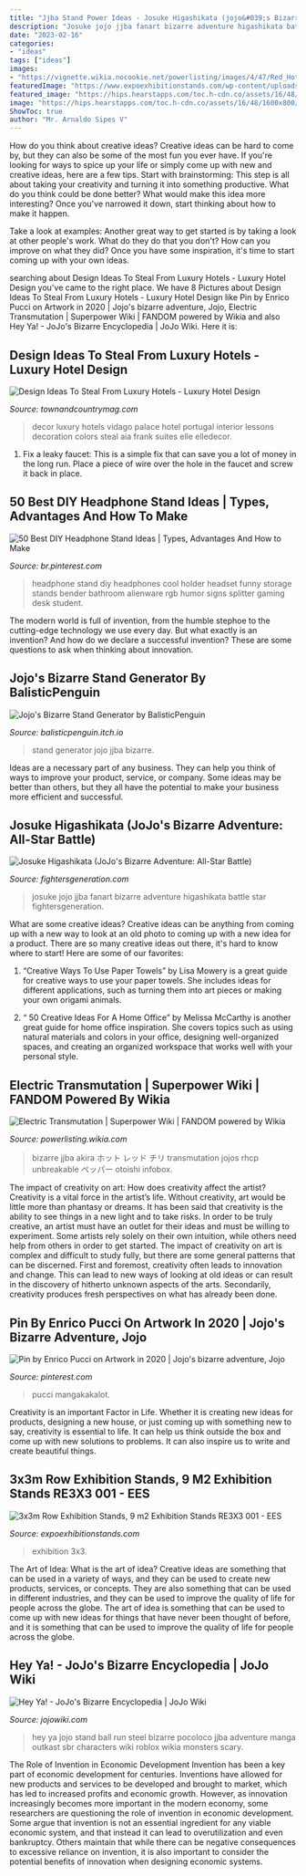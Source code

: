 ```yaml
---
title: "Jjba Stand Power Ideas - Josuke Higashikata (jojo&#039;s Bizarre Adventure: All-star Battle)"
description: "Josuke jojo jjba fanart bizarre adventure higashikata battle star fightersgeneration"
date: "2023-02-16"
categories:
- "ideas"
tags: ["ideas"]
images:
- "https://vignette.wikia.nocookie.net/powerlisting/images/4/47/Red_Hot_Chili_Pepper.png/revision/latest?cb=20170805174856"
featuredImage: "https://www.expoexhibitionstands.com/wp-content/uploads/2016/12/GS04.jpg"
featured_image: "https://hips.hearstapps.com/toc.h-cdn.co/assets/16/48/1600x800/landscape-1480373892-screen-shot-2016-11-28-at-55748-pm.png?resize=1200:*"
image: "https://hips.hearstapps.com/toc.h-cdn.co/assets/16/48/1600x800/landscape-1480373892-screen-shot-2016-11-28-at-55748-pm.png?resize=1200:*"
ShowToc: true
author: "Mr. Arnaldo Sipes V"
---
```



How do you think about creative ideas?
Creative ideas can be hard to come by, but they can also be some of the most fun you ever have. If you're looking for ways to spice up your life or simply come up with new and creative ideas, here are a few tips. 
Start with brainstorming: This step is all about taking your creativity and turning it into something productive. What do you think could be done better? What would make this idea more interesting? Once you've narrowed it down, start thinking about how to make it happen. 

Take a look at examples: Another great way to get started is by taking a look at other people's work. What do they do that you don't? How can you improve on what they did? Once you have some inspiration, it's time to start coming up with your own ideas.

	

		
searching about Design Ideas To Steal From Luxury Hotels - Luxury Hotel Design you've came to the right place. We have 8 Pictures about Design Ideas To Steal From Luxury Hotels - Luxury Hotel Design like Pin by Enrico Pucci on Artwork in 2020 | Jojo&#039;s bizarre adventure, Jojo, Electric Transmutation | Superpower Wiki | FANDOM powered by Wikia and also Hey Ya! - JoJo&#039;s Bizarre Encyclopedia | JoJo Wiki. Here it is:
		
    
## Design Ideas To Steal From Luxury Hotels - Luxury Hotel Design

<img loading=lazy src="https://hips.hearstapps.com/toc.h-cdn.co/assets/16/48/1600x800/landscape-1480373892-screen-shot-2016-11-28-at-55748-pm.png?resize=1200:*" onerror="this.onerror=null;this.src='https://tse1.mm.bing.net/th?id=OIP.IiOMUghDFSihDveLImDfZwHaDt&amp;pid=15.1';" alt="Design Ideas To Steal From Luxury Hotels - Luxury Hotel Design">

_Source: townandcountrymag.com_

>decor luxury hotels vidago palace hotel portugal interior lessons decoration colors steal aia frank suites elle elledecor. 

	

1. Fix a leaky faucet: This is a simple fix that can save you a lot of money in the long run. Place a piece of wire over the hole in the faucet and screw it back in place.

    
## 50 Best DIY Headphone Stand Ideas | Types, Advantages And How To Make

<img loading=lazy src="https://i.pinimg.com/736x/b2/d8/7d/b2d87d95024318ee3152fe78eb68a86c.jpg" onerror="this.onerror=null;this.src='https://tse4.mm.bing.net/th?id=OIP.GycDz_TDNyX7BTb37tRFugHaJ5&amp;pid=15.1';" alt="50 Best DIY Headphone Stand Ideas | Types, Advantages And How to Make">

_Source: br.pinterest.com_

>headphone stand diy headphones cool holder headset funny storage stands bender bathroom alienware rgb humor signs splitter gaming desk student. 

	

The modern world is full of invention, from the humble stephoe to the cutting-edge technology we use every day. But what exactly is an invention? And how do we declare a successful invention? These are some questions to ask when thinking about innovation.

    
## Jojo&#039;s Bizarre Stand Generator By BalisticPenguin

<img loading=lazy src="https://img.itch.zone/aW1hZ2UvMTMyNjkyLzkxMTY0OC5wbmc=/original/EFy9/q.png" onerror="this.onerror=null;this.src='https://tse4.mm.bing.net/th?id=OIP.jfctnlq0muTBZ8kT0H8kzAHaEK&amp;pid=15.1';" alt="Jojo&#039;s Bizarre Stand Generator by BalisticPenguin">

_Source: balisticpenguin.itch.io_

>stand generator jojo jjba bizarre. 

	

Ideas are a necessary part of any business. They can help you think of ways to improve your product, service, or company. Some ideas may be better than others, but they all have the potential to make your business more efficient and successful.

    
## Josuke Higashikata (JoJo&#039;s Bizarre Adventure: All-Star Battle)

<img loading=lazy src="http://fightersgeneration.com/nz4/char/josuke-jjba-black-n-white-fanart-by-bet10co10-japan.png" onerror="this.onerror=null;this.src='https://tse4.mm.bing.net/th?id=OIP.ZUpcueHtVLryMx2Jx60TcwHaJ4&amp;pid=15.1';" alt="Josuke Higashikata (JoJo&#039;s Bizarre Adventure: All-Star Battle)">

_Source: fightersgeneration.com_

>josuke jojo jjba fanart bizarre adventure higashikata battle star fightersgeneration. 

	

What are some creative ideas?
Creative ideas can be anything from coming up with a new way to look at an old photo to coming up with a new idea for a product. There are so many creative ideas out there, it's hard to know where to start! Here are some of our favorites: 
1. “Creative Ways To Use Paper Towels” by Lisa Mowery is a great guide for creative ways to use your paper towels. She includes ideas for different applications, such as turning them into art pieces or making your own origami animals.

2. “ 50 Creative Ideas For A Home Office” by Melissa McCarthy is another great guide for home office inspiration. She covers topics such as using natural materials and colors in your office, designing well-organized spaces, and creating an organized workspace that works well with your personal style.


    
## Electric Transmutation | Superpower Wiki | FANDOM Powered By Wikia

<img loading=lazy src="https://vignette.wikia.nocookie.net/powerlisting/images/4/47/Red_Hot_Chili_Pepper.png/revision/latest?cb=20170805174856" onerror="this.onerror=null;this.src='https://tse2.mm.bing.net/th?id=OIP.oxfWfA1Ij2FAQui71HeeiwHaJ9&amp;pid=15.1';" alt="Electric Transmutation | Superpower Wiki | FANDOM powered by Wikia">

_Source: powerlisting.wikia.com_

>bizarre jjba akira ホット レッド チリ transmutation jojos rhcp unbreakable ペッパー otoishi infobox. 

	

The impact of creativity on art: How does creativity affect the artist?
Creativity is a vital force in the artist’s life. Without creativity, art would be little more than phantasy or dreams. It has been said that creativity is the ability to see things in a new light and to take risks. In order to be truly creative, an artist must have an outlet for their ideas and must be willing to experiment. Some artists rely solely on their own intuition, while others need help from others in order to get started. The impact of creativity on art is complex and difficult to study fully, but there are some general patterns that can be discerned. First and foremost, creativity often leads to innovation and change. This can lead to new ways of looking at old ideas or can result in the discovery of hitherto unknown aspects of the arts. Secondarily, creativity produces fresh perspectives on what has already been done.

    
## Pin By Enrico Pucci On Artwork In 2020 | Jojo&#039;s Bizarre Adventure, Jojo

<img loading=lazy src="https://i.pinimg.com/736x/cb/20/c1/cb20c15895fa40192f4d82b8fb63aea8.jpg" onerror="this.onerror=null;this.src='https://tse2.mm.bing.net/th?id=OIP.pCSuatOSdjvc48KDhi3KDAHaLZ&amp;pid=15.1';" alt="Pin by Enrico Pucci on Artwork in 2020 | Jojo&#039;s bizarre adventure, Jojo">

_Source: pinterest.com_

>pucci mangakakalot. 

	

Creativity is an important Factor in Life. Whether it is creating new ideas for products, designing a new house, or just coming up with something new to say, creativity is essential to life. It can help us think outside the box and come up with new solutions to problems. It can also inspire us to write and create beautiful things.

    
## 3x3m Row Exhibition Stands, 9 M2 Exhibition Stands RE3X3 001 - EES

<img loading=lazy src="https://www.expoexhibitionstands.com/wp-content/uploads/2016/12/GS04.jpg" onerror="this.onerror=null;this.src='https://tse1.mm.bing.net/th?id=OIP.5_8xy-VKTirCtfEwbBd2QQHaEK&amp;pid=15.1';" alt="3x3m Row Exhibition Stands, 9 m2 Exhibition Stands RE3X3 001 - EES">

_Source: expoexhibitionstands.com_

>exhibition 3x3. 

	

The Art of Idea: What is the art of idea?
Creative ideas are something that can be used in a variety of ways, and they can be used to create new products, services, or concepts. They are also something that can be used in different industries, and they can be used to improve the quality of life for people across the globe. The art of idea is something that can be used to come up with new ideas for things that have never been thought of before, and it is something that can be used to improve the quality of life for people across the globe.

    
## Hey Ya! - JoJo&#039;s Bizarre Encyclopedia | JoJo Wiki

<img loading=lazy src="https://static.jojowiki.com/images/thumb/a/ac/Hey_Ya!_Infobox_Manga.png/270px-Hey_Ya!_Infobox_Manga.png" onerror="this.onerror=null;this.src='https://tse3.mm.bing.net/th?id=OIP.Z3GCO8OgE3ie0XM4ddu4_AAAAA&amp;pid=15.1';" alt="Hey Ya! - JoJo&#039;s Bizarre Encyclopedia | JoJo Wiki">

_Source: jojowiki.com_

>hey ya jojo stand ball run steel bizarre pocoloco jjba adventure manga outkast sbr characters wiki roblox wikia monsters scary. 

	

The Role of Invention in Economic Development
Invention has been a key part of economic development for centuries. Inventions have allowed for new products and services to be developed and brought to market, which has led to increased profits and economic growth. 
However, as innovation increasingly becomes more important in the modern economy, some researchers are questioning the role of invention in economic development. Some argue that invention is not an essential ingredient for any viable economic system, and that instead it can lead to overutilization and even bankruptcy. Others maintain that while there can be negative consequences to excessive reliance on invention, it is also important to consider the potential benefits of innovation when designing economic systems.

